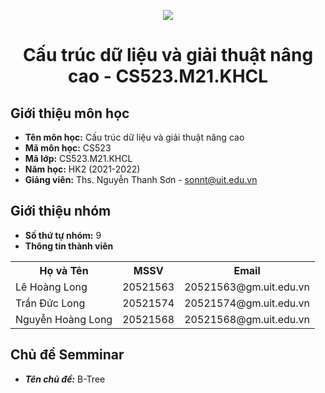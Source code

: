 <p align="center">
   <a href="https://www.uit.edu.vn/">
      <img src="https://i.imgur.com/WmMnSRt.png" border="none">
   </a>
</p>
<h1 align="center">
    Cấu trúc dữ liệu và giải thuật nâng cao - CS523.M21.KHCL
</h1>

<h2>
   Giới thiệu môn học   
</h2>

- **Tên môn học:** Cấu trúc dữ liệu và giải thuật nâng cao
- **Mã môn học:** CS523
- **Mã lớp:** CS523.M21.KHCL
- **Năm học:** HK2 (2021-2022)
- **Giảng viên:** Ths. Nguyễn Thanh Sơn - sonnt@uit.edu.vn

<h2>
   Giới thiệu nhóm
</h2>

- **Số thứ tự nhóm:** 9
- **Thông tin thành viên**

<table align="center">
      <tr>
       <th>Họ và Tên</th>
       <th>MSSV</th>
       <th>Email</th>
      </tr>
      <tr>
       <td>Lê Hoàng Long</td>
       <td>20521563</td>
       <td>20521563@gm.uit.edu.vn</td>  
      </tr>
      <tr>
       <td>Trần Đức Long</td>
       <td>20521574</td>
       <td>20521574@gm.uit.edu.vn</td>  
      </tr>
      <tr>
       <td>Nguyễn Hoàng Long</td>
       <td>20521568</td>
       <td>20521568@gm.uit.edu.vn</td>  
      </tr>
</table>

<h2>
  Chủ đề Semminar
</h2>

- ***Tên chủ đề:*** B-Tree
